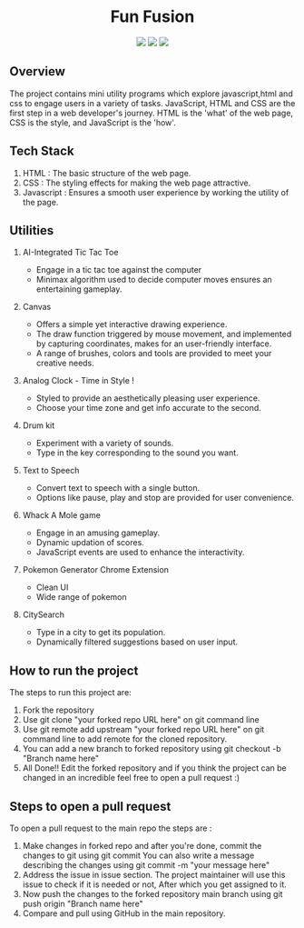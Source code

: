 <h1 align="center">Fun Fusion</h1>
<div align="center">
<a href="https://github.com/Priyanshi662/FunFusion/issues"><img src="https://img.shields.io/github/issues/Priyanshi662/FunFusion"></a>
<a><img src="https://img.shields.io/github/forks/Priyanshi662/FunFusion"></a>
<a><img src="https://img.shields.io/github/stars/Priyanshi662/FunFusion"></a>
</div>

## Overview 

The project contains mini utility programs which explore javascript,html and css to engage users in a variety of tasks.
JavaScript, HTML and CSS are the first step in a web developer's journey.
HTML is the 'what' of the web page, CSS is the style, and JavaScript is the 'how'.

## Tech Stack

1. HTML : The basic structure of the web page.
2. CSS : The styling effects for making the web page attractive.
3. Javascript  : Ensures a smooth user experience by working the utility of the page.

## Utilities 

1. AI-Integrated Tic Tac Toe
   - Engage in a tic tac toe against the computer
   - Minimax algorithm used to decide computer moves ensures an entertaining gameplay.

2. Canvas
   - Offers a simple yet interactive drawing experience.
   - The draw function triggered by mouse movement, and implemented by capturing coordinates, makes for an user-friendly interface.
   - A range of brushes, colors and tools are provided to meet your creative needs.
     
3. Analog Clock - Time in Style !
   - Styled to provide an aesthetically pleasing user experience.
   - Choose your time zone and get info accurate to the second.
     
4. Drum kit
   - Experiment with a variety of sounds.
   - Type in the key corresponding to the sound you want.
     
5. Text to Speech
   - Convert text to speech with a single button.
   - Options like pause, play and stop are provided for user convenience.
     
6. Whack A Mole game
   - Engage in an amusing gameplay.
   - Dynamic updation of scores.
   - JavaScript events are used to enhance the interactivity.
     
7. Pokemon Generator Chrome Extension
    - Clean UI
    - Wide range of pokemon
      
8. CitySearch
   - Type in a city to get its population.
   - Dynamically filtered suggestions based on user input.

## How to run the project

The steps to run this project are:
1. Fork the repository 
2. Use git clone "your forked repo URL here" on git command line 
3. Use git remote add upstream "your forked repo URL here" on git command line to add remote for the cloned repository.
4. You can add a new branch to forked repository using git checkout -b "Branch name here"
5. All Done!! Edit the forked repository and if you think the project can be changed in an incredible feel free to open a pull request :)

## Steps to open a pull request 

To open a pull request to the main repo the steps are :
1. Make changes in forked repo and after you're done, commit the changes to git using git commit
   You can also write a message describing the changes using git commit -m "your message here"
2. Address the issue in issue section. The project maintainer will use this issue to check if it is needed or not, After which you get assigned to it.
3. Now push the changes to the forked repository main branch using git push origin "Branch name here"
4. Compare and pull using GitHub in the main repository.
